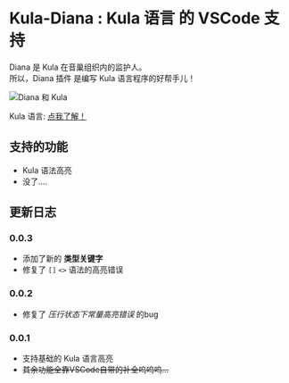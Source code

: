 # Kula-Diana : Kula 语言 的 VSCode 支持
Diana 是 Kula 在音巢组织内的监护人。    
所以，Diana 插件 是编写 Kula 语言程序的好帮手儿！    

![Diana 和 Kula](https://imgsa.baidu.com/forum/w%3D580/sign=9843244436d3d539c13d0fcb0a86e927/fd0729a4462309f7c1fba9a8720e0cf3d6cad645.jpg)

Kula 语言: [点我了解！](https://github.com/HanaYabuki/Kula)

## 支持的功能
+ Kula 语法高亮
+ 没了....

## 更新日志

### 0.0.3
+ 添加了新的 **类型关键字**
+ 修复了 `[]` `<>` 语法的高亮错误

### 0.0.2
+ 修复了 *压行状态下常量高亮错误* 的bug

### 0.0.1
+ 支持基础的 Kula 语言高亮
+ ~~其余功能全靠VSCode自带的补全呜呜呜...~~